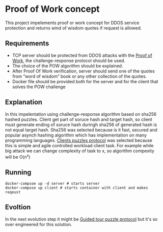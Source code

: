 # Proof of Work concept

This project impelements proof or work concept for DDOS service protection and returns wind of wisdom quotes if request is allowed.

## Requirements
 - TCP server should be protected from DDOS attacks with the [Proof of Work](https://en.wikipedia.org/wiki/Proof_of_work), the challenge-response protocol should be used.
 - The choice of the POW algorithm should be explained.
 - After Proof Of Work verification, server should send one of the quotes from “word of wisdom” book or any other collection of the quotes.
 - Docker file should be provided both for the server and for the client that solves the POW challenge


## Explanation
In this impelentation using challenge-response algorithm based on sha256 hashed puzzles. Client get part of soruce hash and target hash, so client must generate ending of soruce hash duringh sha256 of generated hash is not equal target hash.
Sha256 was selected because is it fast, secured and popular asynch hashing algorithm which has implementation on many programming languages.
[Clients puzzles protocol](https://en.wikipedia.org/wiki/Client_Puzzle_Protocol) was selected because this is simple and agile controlled workload client task.
For example while big attack we can change complexity of task to x, so algorithm compexity will be O(n<sup>x</sup>)

## Running
```
docker-compsoe up -d server # starts server
docker-compose up client # starts container with client and makes reqeust
```

## Evoltion
In the next evolution step it might be [Guided tour puzzle protocol](https://en.wikipedia.org/wiki/Guided_tour_puzzle_protocol) but it's so over engineered for this solution.